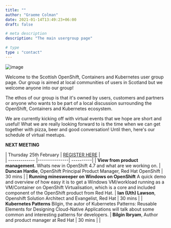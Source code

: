 ```yaml
---
title: ""
author: "Graeme Colman"
date: 2021-01-14T13:49:23+06:00
draft: false

# meta description
description: "The main usergroup page"

# type
type : "contact"
---
```



![image](/images/UGTartan.png)

Welcome to the Scottish OpenShift, Containers and Kubernetes user group page. Our group is aimed at local communities of users in Scotland but we welcome anyone into our group!

The ethos of our group is that it's owned by users, customers and partners or anyone who wants to be part of a local discussion surrounding the OpenShift, Containers and Kubernetes ecosystem. 

We are currently kicking off with virtual events that we hope are short and useful! What we are really looking forward to is the time when we can get together with pizza, beer and good conversation! Until then, here's our schedule of virtual meetups.

**NEXT MEETING**

| Thursday 25th February        |  [REGISTER HERE](https://events.redhat.com/profile/form/index.cfm?PKformID=0x309682abcd)          |        
| ------------- |---------------| ----------|
| **View from product management.** Whats new in OpenShift 4.7 and what are we working on.     | **Duncan Hardie**, OpenShift Principal Product Manager, Red Hat OpenShift  | 30 mins |
| **Running minesweeper on Windows on OpenShift** A quick demo and overview of how easy it is to get a Windows VM/workload running as a VM/Container on OpenShift Virtualisation, which is a core and included component of the OpenShift product from Red Hat.       | **Ian (Uth) Lawson**, Openshift Solution Architect and Evangelist, Red Hat      |  30 mins  |
| **Kubernetes Patterns** Bilgin, the autor of Kubernetes Patterns: Reusable Elements for Designing Cloud-Native Applications will talk about some common and interesting patterns for developers. | **Bilgin Ibryam**, Author and product manager at Red Hat     |    30 mins |
| 

